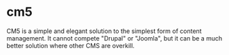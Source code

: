 cm5
===

CM5 is a simple and elegant solution to the simplest form of content management. It cannot compete "Drupal" or "Joomla", but it can be a much better solution where other CMS are overkill.
